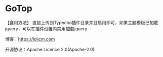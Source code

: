 # GoTop

【食用方法】
直接上传到Typecho插件目录并且启用即可，如果主题模板已加载jquery，可以在插件设置内禁用加载jquery

博客：https://lolicm.com

开源协议：Apache Licence 2.0(Apache-2.0)
